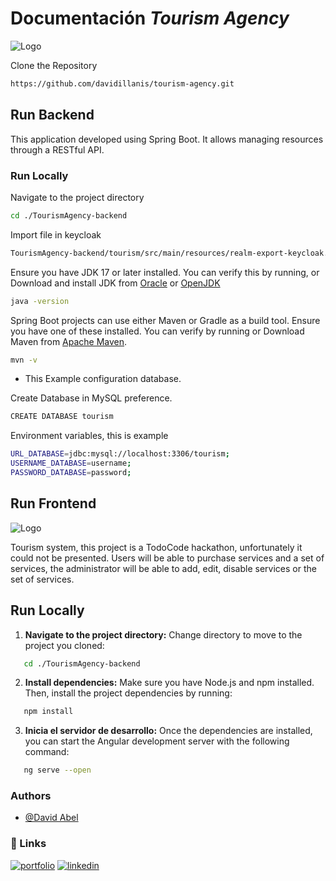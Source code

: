 
# Documentación *Tourism Agency*
![Logo](https://avatars.githubusercontent.com/u/144494659?v=4)

Clone the Repository
```bash
https://github.com/davidillanis/tourism-agency.git
```


## Run Backend

This application developed using Spring Boot. It allows managing resources through a RESTful API.

### Run Locally
Navigate to the project directory
```bash
cd ./TourismAgency-backend
```
Import file in keycloak
```bash
TourismAgency-backend/tourism/src/main/resources/realm-export-keycloak.json
```

Ensure you have JDK 17 or later installed. You can verify this by running, or Download and install JDK from [Oracle](https://www.oracle.com/java/technologies/javase-jdk11-downloads.html) or [OpenJDK](https://openjdk.java.net/)
```bash
java -version
```

Spring Boot projects can use either Maven or Gradle as a build tool. Ensure you have one of these installed. You can verify by running or Download Maven from [Apache Maven](https://maven.apache.org/download.cgi).

```bash
mvn -v
```

- This Example configuration database.

Create Database in MySQL preference.
```bash
CREATE DATABASE tourism
```

Environment variables, this is example
```bash
URL_DATABASE=jdbc:mysql://localhost:3306/tourism;
USERNAME_DATABASE=username;
PASSWORD_DATABASE=password;
```


## Run Frontend

![Logo](https://portfolio-b1bb8.web.app/assets/images/projects/system-tourism.svg)

Tourism system, this project is a TodoCode hackathon, unfortunately it could not be presented. Users will be able to purchase services and a set of services, the administrator will be able to add, edit, disable services or the set of services.


## Run Locally


1. **Navigate to the project directory:**
   Change directory to move to the project you cloned:
```bash
   cd ./TourismAgency-backend
```

2. **Install dependencies:**
   Make sure you have Node.js and npm installed. Then, install the project dependencies by running:
```bash
   npm install
```
3. **Inicia el servidor de desarrollo:**
   Once the dependencies are installed, you can start the Angular development server with the following command:
```bash
   ng serve --open
```





### Authors
- [@David Abel](https://github.com/davidillanis)
### 🔗 Links
[![portfolio](https://img.shields.io/badge/my_portfolio-000?style=for-the-badge&logo=ko-fi&logoColor=white)](https://portfolio-b1bb8.web.app/home)
[![linkedin](https://img.shields.io/badge/linkedin-0A66C2?style=for-the-badge&logo=linkedin&logoColor=white)](https://www.linkedin.com/in/david-abel-81645a1b5/)
